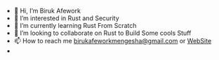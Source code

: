 - 👋 Hi, I’m Biruk Afework
- 👀 I’m interested in Rust and Security
- 🌱 I’m currently learning Rust From Scratch 
- 💞️ I’m looking to collaborate on Rust to Build Some cools Stuff
- 📫 How to reach me birukafeworkmengesha@gmail.com or [WebSite 
](https://birukafework.github.io/)
- [1.1]: http://i.imgur.com/tXSoThF.png (twitter icon with padding)
<!---
BirukAfework/BirukAfework is a ✨ special ✨ repository because its `README.md` (this file) appears on your GitHub profile.
You can click the Preview link to take a look at your changes.
--->
